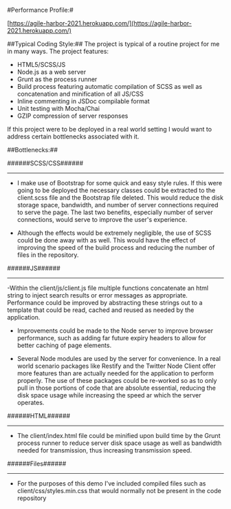 #Performance Profile:#

[https://agile-harbor-2021.herokuapp.com/](https://agile-harbor-2021.herokuapp.com/)

##Typical Coding Style:##
The project is typical of a routine project for me in many ways. The project features:

- HTML5/SCSS/JS
- Node.js as a web server
- Grunt as the process runner
- Build process featuring automatic compilation of SCSS as well as concatenation and minification of all JS/CSS
- Inline commenting in JSDoc compilable format
- Unit testing with Mocha/Chai
- GZIP compression of server responses

If this project were to be deployed in a real world setting I would want to address certain bottlenecks associated with it.

##Bottlenecks:##

######SCSS/CSS######
***************
- I make use of Bootstrap for some quick and easy style rules. 
If this were going to be deployed the necessary classes could be extracted to the client.scss 
file and the Bootstrap file deleted. This would reduce the disk storage space, bandwidth, and number of server connections 
required to serve the page. The last two benefits, especially number of server connections, would serve to improve the user's experience.

- Although the effects would be extremely negligible, the use of SCSS could be done away with as well. This would have the effect 
of improving the speed of the build process and reducing the number of files in the repository.

######JS######
***************
-Within the client/js/client.js file multiple functions concatenate an html string to inject search results or error messages 
as appropriate. Performance could be improved by abstracting these strings out to a template that could be read, cached and 
reused as needed by the application.

- Improvements could be made to the Node server to improve browser performance, such as adding far future expiry headers to allow 
for better caching of page elements.

- Several Node modules are used by the server for convenience. In a real world scenario packages like Restify and the Twitter Node 
Client offer more features than are actually needed for the application to perform properly. The use of these packages 
could be re-worked so as to only pull in those portions of code that are absolute essential, reducing the disk space usage 
while increasing the speed ar which the server operates.

######HTML######
***************
- The client/index.html file could be minified upon build time by the Grunt process runner to reduce server disk space usage as 
well as bandwidth needed for transmission, thus increasing transmission speed.

######Files######
***************
- For the purposes of this demo I've included compiled files such as client/css/styles.min.css that would normally not 
be present in the code repository
